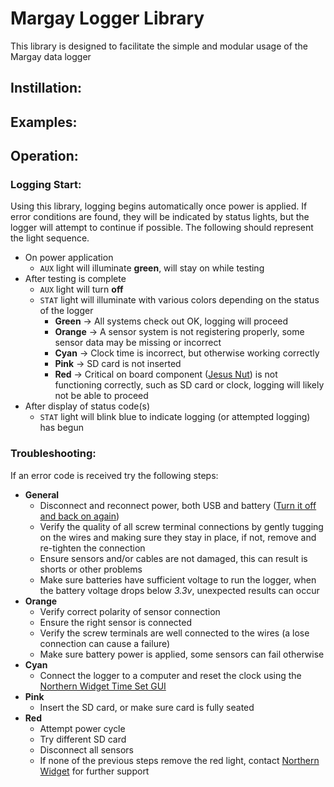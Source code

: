 # Margay Logger Library
This library is designed to facilitate the simple and modular usage of the Margay data logger

## Instillation:

## Examples:

## Operation:

### Logging Start:
Using this library, logging begins automatically once power is applied. If error conditions are found, they will be indicated by status lights, but the logger will attempt to continue if possible. The following should represent the light sequence.

- On power application
	- `AUX` light will illuminate **green**, will stay on while testing
- After testing is complete
	- `AUX` light will turn **off**
	- `STAT` light will illuminate with various colors depending on the status of the logger 
		- **Green** -> All systems check out OK, logging will proceed 
		- **Orange** -> A sensor system is not registering properly, some sensor data may be missing or incorrect 
		- **Cyan** -> Clock time is incorrect, but otherwise working correctly 
		- **Pink** -> SD card is not inserted 
		- **Red** -> Critical on board component ([Jesus Nut](https://en.wikipedia.org/wiki/Jesus_nut)) is not functioning correctly, such as SD card or clock, logging will likely not be able to proceed 
- After display of status code(s)
	- `STAT` light will blink blue to indicate logging (or attempted logging) has begun

### Troubleshooting:
If an error code is received try the following steps:

- **General**
	- Disconnect and reconnect power, both USB and battery ([Turn it off and back on again](https://i.imgur.com/Yj6dB3W.gif))
	- Verify the quality of all screw terminal connections by gently tugging on the wires and making sure they stay in place, if not, remove and re-tighten the connection 
	- Ensure sensors and/or cables are not damaged, this can result is shorts or other problems
	- Make sure batteries have sufficient voltage to run the logger, when the battery voltage drops below *3.3v*, unexpected results can occur 
- **Orange**
	- Verify correct polarity of sensor connection
	- Ensure the right sensor is connected
	- Verify the screw terminals are well connected to the wires (a lose connection can cause a failure)
	- Make sure battery power is applied, some sensors can fail otherwise
- **Cyan**
	- Connect the logger to a computer and reset the clock using the [Northern Widget Time Set GUI](https://github.com/NorthernWidget/SetTime_GUI)
- **Pink**
	- Insert the SD card, or make sure card is fully seated 
- **Red**
	- Attempt power cycle 
	- Try different SD card
	- Disconnect all sensors
	- If none of the previous steps remove the red light, contact [Northern Widget](http://www.northernwidget.com/contact/) for further support 
